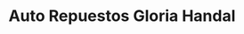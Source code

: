 ---
title: "Auto Repuestos Gloria Handal"
url: /san-pedro-sula/auto-repuestos-gloria-handal/
shop: Autoteile
---